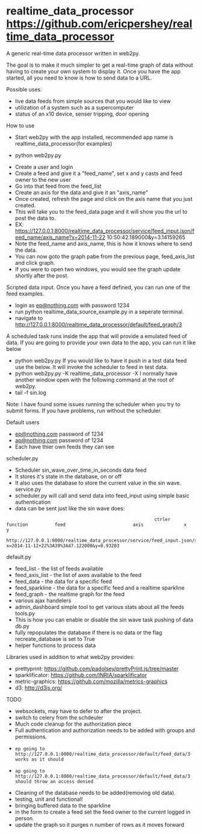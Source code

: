 realtime_data_processor
https://github.com/ericpershey/realtime_data_processor
=======================

A generic real-time data processor written in web2py.  

The goal is to make it much simpler to get a real-time graph of data without having to create your own system to display it.  Once you have the app started, all you need to know is how to send data to a URL.

Possible uses.
* live data feeds from simple sources that you would like to view
* utilization of a system such as a supercomputer
* status of an x10 device, senser tripping, door opening

How to use
- Start web2py with the app installed, recommended app name is realtime_data_processor(for examples)
* python web2py.py
- Create a user and login
- Create a feed and give it a "feed_name", set x and y casts and feed owner to the new user
- Go into that feed from the feed_list
- Create an axis for the data and give it an "axis_name"
- Once created, refresh the page and click on the axis name that you just created.
- This will take you to the feed_data page and it will show you the url to post the data to.
- EX: https://127.0.0.1:8000/realtime_data_processor/service/feed_input.json/feed_name/axis_name?x=2014-11-22 10:50:42.189000&y=3.14159265 
- Note the feed_name and axis_name, this is how it knows where to send the data.
- You can now goto the graph pabe from the previous page, feed_axis_list and click graph.
- If you were to open two windows, you would see the graph update shortly after the post.

Scripted data input.
Once you have a feed defined, you can run one of the feed examples.
- login as ep@nothing.com with password 1234
- run python realtime_data_source_example.py in a seperate terminal.
- navigate to http://127.0.0.1:8000/realtime_data_processor/default/feed_graph/3

A scheduled task runs inside the app that will provide a emulated feed of data.
If you are going to provide your own data to the app, you can run it like below
* python web2py.py
If you would like to have it push in a test data feed use the below.  It will invoke the scheduler to feed in test data.
* python web2py.py -K realtime_data_processor -X
I normally have another window open with the following command at the root of web2py.
* tail -f sin.log

Note: I have found some issues running the scheduler when you try to submit forms.  If you have problems, run without the scheduler.
	
Default users 
* ep@nothing.com password of 1234
* ap@nothing.com password of 1234
* Each have thier own feeds they can see
	
scheduler.py
* Scheduler sin_wave_over_time_in_seconds data feed
* It stores it's state in the database, on or off
* It also uses the database to store the current value in the sin wave.
service.py
* scheduler.py will call and send data into feed_input using simple basic authentication
* data can be sent just like the sin wave does:
```
	                                                   ctrler   function          feed                         axis               x                                y
		http://127.0.0.1:8000/realtime_data_processor/service/feed_input.json/sin_wave_over_time_in_seconds/axis_at_0_degrees?x=2014-11-12+22%3A39%3A47.122000&y=0.93203
```
default.py
* feed_list - the list of feeds available
* feed_axis_list - the list of axes available to the feed
* feed_data - the data for a specific feed
* feed_sparkline - the data for a specific feed and a realtime sparkline 
* feed_graph - the realtime graph for the feed
* various ajax handelers
* admin_dashboard simple tool to get various stats about all the feeds
tools.py
* This is how you can enable or disable the sin wave task pushing of data
db.py
* fully repopulates the database if there is no data or the flag recreate_database is set to True
* helper functions to process data

Libraries used in addition to what web2py provides:
* prettyprint: https://github.com/padolsey/prettyPrint.js/tree/master
* sparklificator: https://github.com/INRIA/sparklificator
* metric-graphics: https://github.com/mozilla/metrics-graphics
* d3: http://d3js.org/

TODO
* websockets, may have to defer to after the project.
* switch to celery from the schdeuler
* Much code cleanup for the authorization piece
* Full authentication and authorization needs to be added with groups and permissions.
*     ep going to http://127.0.0.1:8000/realtime_data_processor/default/feed_data/3 works as it should
*     ap going to http://127.0.0.1:8000/realtime_data_processor/default/feed_data/3 should throw an access denied
* Cleaning of the database needs to be added(removing old data).
* testing, unit and functional!  
* bringing buffered data to the sparkline
* in the form to create a feed set the feed owner to the current logged in person.
* update the graph so it purges n number of rows as it moves forward

		